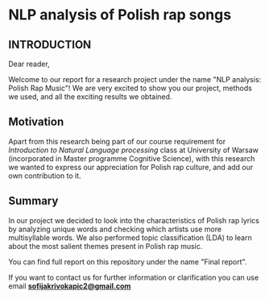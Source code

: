# NLP analysis of Polish rap songs

## INTRODUCTION

Dear reader,

Welcome to our report for a research project under the name "NLP analysis: Polish Rap Music"! We are very excited to show you our project, methods we used, and all the exciting results we obtained.

## Motivation

Apart from this research being part of our course requirement for _Introduction to Natural Language processing_ class at University of Warsaw (incorporated in Master programme Cognitive Science), with this research we wanted to express our appreciation for Polish rap culture, and add our own contribution to it.

## Summary

In our project we decided to look into the characteristics of Polish rap lyrics by analyzing unique words and checking which artists use more multisyllable words. We also performed topic classification (LDA) to learn about the most salient themes present in Polish rap music.

You can find full report on this repository under the name "Final report".

If you want to contact us for further information or clarification you can use email **sofijakrivokapic2@gmail.com**

